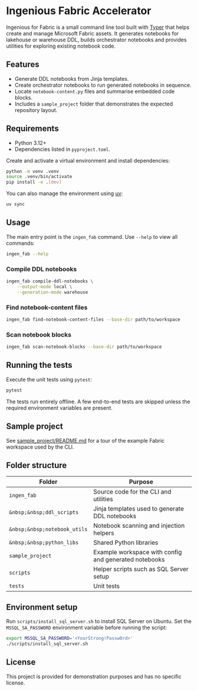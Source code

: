 # Ingenious Fabric Accelerator

Ingenious for Fabric is a small command line tool built with [Typer](https://typer.tiangolo.com/) that helps create and manage Microsoft Fabric assets. It generates notebooks for lakehouse or warehouse DDL, builds orchestrator notebooks and provides utilities for exploring existing notebook code.

## Features

- Generate DDL notebooks from Jinja templates.
- Create orchestrator notebooks to run generated notebooks in sequence.
- Locate `notebook-content.py` files and summarise embedded code blocks.
- Includes a `sample_project` folder that demonstrates the expected repository layout.

## Requirements

- Python 3.12+
- Dependencies listed in `pyproject.toml`.

Create and activate a virtual environment and install dependencies:

```bash
python -m venv .venv
source .venv/bin/activate
pip install -e .[dev]
```

You can also manage the environment using [uv](https://github.com/astral-sh/uv):

```bash
uv sync
```

## Usage

The main entry point is the `ingen_fab` command. Use `--help` to view all commands:

```bash
ingen_fab --help
```

### Compile DDL notebooks

```bash
ingen_fab compile-ddl-notebooks \
    --output-mode local \
    --generation-mode warehouse
```

### Find notebook-content files

```bash
ingen_fab find-notebook-content-files --base-dir path/to/workspace
```

### Scan notebook blocks

```bash
ingen_fab scan-notebook-blocks --base-dir path/to/workspace
```

## Running the tests

Execute the unit tests using `pytest`:

```bash
pytest
```

The tests run entirely offline. A few end-to-end tests are skipped unless the required environment variables are present.

## Sample project

See [sample_project/README.md](sample_project/README.md) for a tour of the example Fabric workspace used by the CLI.

## Folder structure

| Folder | Purpose |
| ------ | ------- |
| `ingen_fab` | Source code for the CLI and utilities |
| `&nbsp;&nbsp;ddl_scripts` | Jinja templates used to generate DDL notebooks |
| `&nbsp;&nbsp;notebook_utils` | Notebook scanning and injection helpers |
| `&nbsp;&nbsp;python_libs` | Shared Python libraries |
| `sample_project` | Example workspace with config and generated notebooks |
| `scripts` | Helper scripts such as SQL Server setup |
| `tests` | Unit tests |

## Environment setup

Run `scripts/install_sql_server.sh` to install SQL Server on Ubuntu. Set the `MSSQL_SA_PASSWORD` environment variable before running the script:

```bash
export MSSQL_SA_PASSWORD='<YourStrong!Passw0rd>'
./scripts/install_sql_server.sh
```

## License

This project is provided for demonstration purposes and has no specific license.
